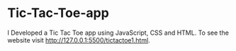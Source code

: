 # Tic-Tac-Toe-app
I Developed a Tic Tac Toe app using JavaScript, CSS and HTML.  To see the website visit http://127.0.0.1:5500/tictactoe1.html.
